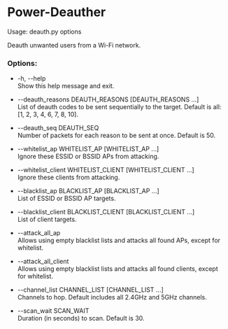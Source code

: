 # Power-Deauther
Usage: deauth.py options

Deauth unwanted users from a Wi-Fi network.

### Options:
- -h, --help  
  Show this help message and exit.

- --deauth_reasons DEAUTH_REASONS [DEAUTH_REASONS ...]  
  List of deauth codes to be sent sequentially to the target. Default is all: [1, 2, 3, 4, 6, 7, 8, 10].

- --deauth_seq DEAUTH_SEQ  
  Number of packets for each reason to be sent at once. Default is 50.

- --whitelist_ap WHITELIST_AP [WHITELIST_AP ...]  
  Ignore these ESSID or BSSID APs from attacking.

- --whitelist_client WHITELIST_CLIENT [WHITELIST_CLIENT ...]  
  Ignore these clients from attacking.

- --blacklist_ap BLACKLIST_AP [BLACKLIST_AP ...]  
  List of ESSID or BSSID AP targets.

- --blacklist_client BLACKLIST_CLIENT [BLACKLIST_CLIENT ...]  
  List of client targets.

- --attack_all_ap  
  Allows using empty blacklist lists and attacks all found APs, except for whitelist.

- --attack_all_client  
  Allows using empty blacklist lists and attacks all found clients, except for whitelist.

- --channel_list CHANNEL_LIST [CHANNEL_LIST ...]  
  Channels to hop. Default includes all 2.4GHz and 5GHz channels.

- --scan_wait SCAN_WAIT  
  Duration (in seconds) to scan. Default is 30.